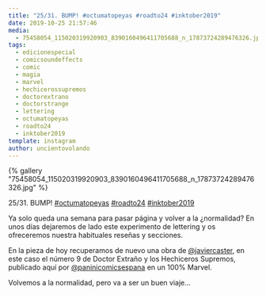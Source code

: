 ```yaml
---
title: "25/31. BUMP! #octumatopeyas #roadto24 #inktober2019"
date: 2019-10-25 21:57:46
media: 
  - 75458054_115020319920903_8390160496411705688_n_17873724289476326.jpg
tags: 
  - edicionespecial
  - comicsoundeffects
  - comic
  - magia
  - marvel
  - hechicerossupremos
  - doctorextrano
  - doctorstrange
  - lettering
  - octumatopeyas
  - roadto24
  - inktober2019
template: instagram
author: uncientovolando
---
```


{% gallery "75458054_115020319920903_8390160496411705688_n_17873724289476326.jpg" %}

25/31. BUMP! [#octumatopeyas](/etiquetas/octumatopeyas) [#roadto24](/etiquetas/roadto24) [#inktober2019](/etiquetas/inktober2019)

Ya solo queda una semana para pasar página y volver a la ¿normalidad? En unos días dejaremos de lado este experimento de lettering y os ofreceremos nuestra habituales reseñas y secciones.

En la pieza de hoy recuperamos de nuevo una obra de [@javiercaster](https://instagram.com/javiercaster), en este caso el número 9 de Doctor Extraño y los Hechiceros Supremos, publicado aquí por [@paninicomicsespana](https://instagram.com/paninicomicsespana) en un 100% Marvel.

Volvemos a la normalidad, pero va a ser un buen viaje...
